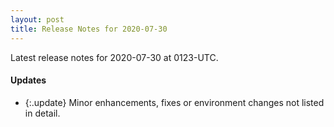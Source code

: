 ```yaml
---
layout: post
title: Release Notes for 2020-07-30
---
```


Latest release notes for 2020-07-30 at 0123-UTC.

<div class='updates' markdown='1'>

#### Updates

- {:.update} Minor enhancements, fixes or environment changes not listed in detail.

</div>


